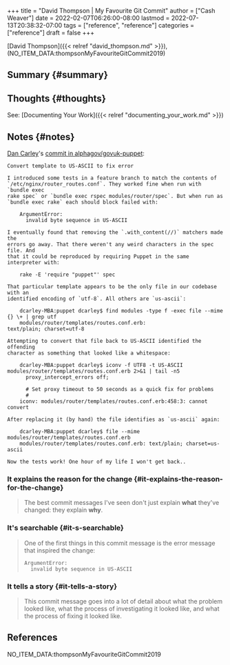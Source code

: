 +++
title = "David Thompson | My Favourite Git Commit"
author = ["Cash Weaver"]
date = 2022-02-07T06:26:00-08:00
lastmod = 2022-07-13T20:38:32-07:00
tags = ["reference", "reference"]
categories = ["reference"]
draft = false
+++

[David Thompson]({{< relref "david_thompson.md" >}}), (NO_ITEM_DATA:thompsonMyFavouriteGitCommit2019)


## Summary {#summary}


## Thoughts {#thoughts}

See: [Documenting Your Work]({{< relref "documenting_your_work.md" >}})


## Notes {#notes}

[Dan Carley](https://github.com/dcarley)'s [commit in alphagov/govuk-puppet](https://github.com/alphagov/govuk-puppet/commit/63b36f93bf75a848e2125008aa1e880c5861cf46):

```nil
Convert template to US-ASCII to fix error

I introduced some tests in a feature branch to match the contents of
`/etc/nginx/router_routes.conf`. They worked fine when run with `bundle exec
rake spec` or `bundle exec rspec modules/router/spec`. But when run as
`bundle exec rake` each should block failed with:

    ArgumentError:
      invalid byte sequence in US-ASCII

I eventually found that removing the `.with_content(//)` matchers made the
errors go away. That there weren't any weird characters in the spec file. And
that it could be reproduced by requiring Puppet in the same interpreter with:

    rake -E 'require "puppet"' spec

That particular template appears to be the only file in our codebase with an
identified encoding of `utf-8`. All others are `us-ascii`:

    dcarley-MBA:puppet dcarley$ find modules -type f -exec file --mime {} \+ | grep utf
    modules/router/templates/routes.conf.erb:                                         text/plain; charset=utf-8

Attempting to convert that file back to US-ASCII identified the offending
character as something that looked like a whitespace:

    dcarley-MBA:puppet dcarley$ iconv -f UTF8 -t US-ASCII modules/router/templates/routes.conf.erb 2>&1 | tail -n5
      proxy_intercept_errors off;

      # Set proxy timeout to 50 seconds as a quick fix for problems
      #
    iconv: modules/router/templates/routes.conf.erb:458:3: cannot convert

After replacing it (by hand) the file identifies as `us-ascii` again:

    dcarley-MBA:puppet dcarley$ file --mime modules/router/templates/routes.conf.erb
    modules/router/templates/routes.conf.erb: text/plain; charset=us-ascii

Now the tests work! One hour of my life I won't get back..
```


### It explains the reason for the change {#it-explains-the-reason-for-the-change}

> The best commit messages I've seen don't just explain **what** they've changed: they explain **why**.


### It's searchable {#it-s-searchable}

> One of the first things in this commit message is the error message that inspired the change:
>
> ```nil
> ArgumentError:
>   invalid byte sequence in US-ASCII
> ```


### It tells a story {#it-tells-a-story}

> This commit message goes into a lot of detail about what the problem looked like, what the process of investigating it looked like, and what the process of fixing it looked like.

## References

<style>.csl-entry{text-indent: -1.5em; margin-left: 1.5em;}</style><div class="csl-bib-body">
  <div class="csl-entry">NO_ITEM_DATA:thompsonMyFavouriteGitCommit2019</div>
</div>
